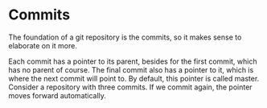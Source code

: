 # Commits

The foundation of a git repository is the commits, so it makes sense to elaborate on it more.



Each commit has a pointer to its parent, besides for the first commit, which has no parent of course. The final commit also has a pointer to it, which is where the next commit will point to. By default, this pointer is called master. Consider a repository with three commits. If we commit again, the pointer moves forward automatically.&#x20;
